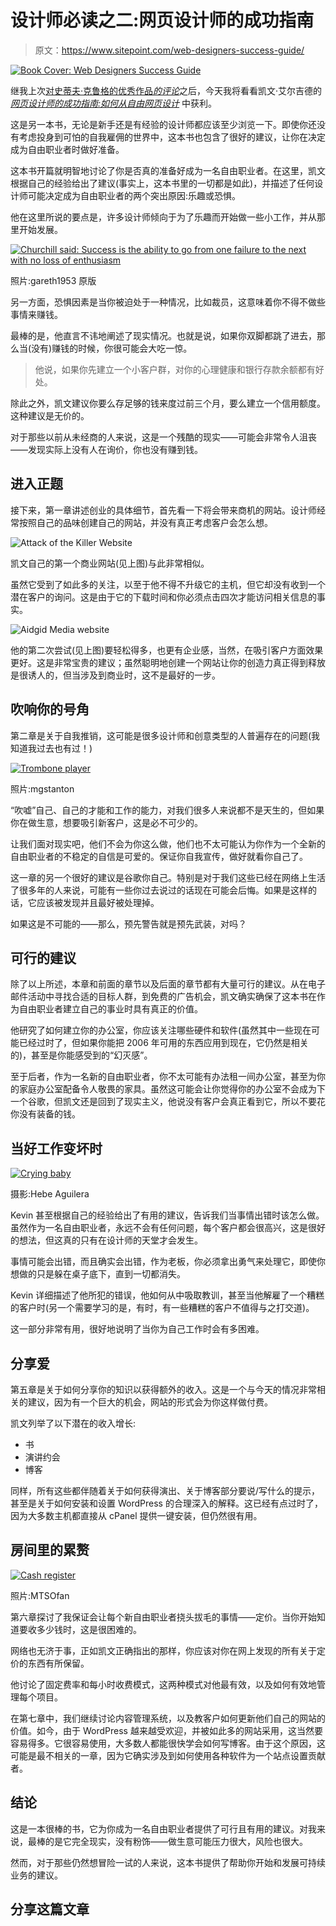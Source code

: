 # 设计师必读之二:网页设计师的成功指南

> 原文：<https://www.sitepoint.com/web-designers-success-guide/>

[![Book Cover: Web Designers Success Guide](img/07032001bfd5e94d8bf2e368f77540c0.png)](http://www.airgid.com/blog/everything-creative/web-designers-success-guide-free-ebook/)

继我上次[对史蒂夫·克鲁格的优秀作品*的评论*](https://www.sitepoint.com/review-dont-make-me-think/ "Review: fon't make me think")之后，今天我将看看凯文·艾尔吉德的 *[网页设计师的成功指南:如何从自由网页设计](http://www.airgid.com/blog/everything-creative/web-designers-success-guide-free-ebook/ "Site: Web Designers Success Guide")* 中获利。

这是另一本书，无论是新手还是有经验的设计师都应该至少浏览一下。即使你还没有考虑投身到可怕的自我雇佣的世界中，这本书也包含了很好的建议，让你在决定成为自由职业者时做好准备。

这本书开篇就明智地讨论了你是否真的准备好成为一名自由职业者。在这里，凯文根据自己的经验给出了建议(事实上，这本书里的一切都是如此)，并描述了任何设计师可能决定成为自由职业者的两个突出原因:乐趣或恐惧。

他在这里所说的要点是，许多设计师倾向于为了乐趣而开始做一些小工作，并从那里开始发展。

[![Churchill said: Success is the ability to go from one failure to the next with no loss of enthusiasm](img/e3490ef37a5465395764536398e1d5a2.png)](https://www.flickr.com/photos/gareth1953/5219326886/)

照片:gareth1953 原版

另一方面，恐惧因素是当你被迫处于一种情况，比如裁员，这意味着你不得不做些事情来赚钱。

最棒的是，他直言不讳地阐述了现实情况。也就是说，如果你双脚都跳了进去，那么当(没有)赚钱的时候，你很可能会大吃一惊。

> 他说，如果你先建立一个小客户群，对你的心理健康和银行存款余额都有好处。

除此之外，凯文建议你要么存足够的钱来度过前三个月，要么建立一个信用额度。这种建议是无价的。

对于那些以前从未经商的人来说，这是一个残酷的现实——可能会非常令人沮丧——发现实际上没有人在询价，你也没有赚到钱。

## 进入正题

接下来，第一章讲述创业的具体细节，首先看一下将会带来商机的网站。设计师经常按照自己的品味创建自己的网站，并没有真正考虑客户会怎么想。

![Attack of the Killer Website](img/83b84e3808249237ac5d9b98bf39c660.png)

凯文自己的第一个商业网站(见上图)与此非常相似。

虽然它受到了如此多的关注，以至于他不得不升级它的主机，但它却没有收到一个潜在客户的询问。这是由于它的下载时间和你必须点击四次才能访问相关信息的事实。

![Aidgid Media website](img/f9441cef79322dc4fed0c2dfc6822cc1.png)

他的第二次尝试(见上图)要轻松得多，也更有企业感，当然，在吸引客户方面效果更好。这是非常宝贵的建议；虽然聪明地创建一个网站让你的创造力真正得到释放是很诱人的，但当涉及到商业时，这不是最好的一步。

## 吹响你的号角

第二章是关于自我推销，这可能是很多设计师和创意类型的人普遍存在的问题(我知道我过去也有过！)

[![Trombone player](img/eeec33ec73f7179a83f4a4b0e930922f.png)](https://www.flickr.com/photos/marirn/10259553403/)

照片:mgstanton

“吹嘘”自己、自己的才能和工作的能力，对我们很多人来说都不是天生的，但如果你在做生意，想要吸引新客户，这是必不可少的。

让我们面对现实吧，他们不会为你这么做，他们也不太可能认为你作为一个全新的自由职业者的不稳定的自信是可爱的。保证你自我宣传，做好就看你自己了。

这一章的另一个很好的建议是谷歌你自己。特别是对于我们这些已经在网络上生活了很多年的人来说，可能有一些你过去说过的话现在可能会后悔。如果是这样的话，它应该被发现并且最好被处理掉。

如果这是不可能的——那么，预先警告就是预先武装，对吗？

## 可行的建议

除了以上所述，本章和前面的章节以及后面的章节都有大量可行的建议。从在电子邮件活动中寻找合适的目标人群，到免费的广告机会，凯文确实确保了这本书在作为自由职业者建立自己的事业时具有真正的价值。

他研究了如何建立你的办公室，你应该关注哪些硬件和软件(虽然其中一些现在可能已经过时了，但如果你能把 2006 年可用的东西应用到现在，它仍然是相关的)，甚至是你能感受到的“幻灭感”。

至于后者，作为一名新的自由职业者，你不太可能有办法租一间办公室，甚至为你的家庭办公室配备令人敬畏的家具。虽然这可能会让你觉得你的办公室不会成为下一个谷歌，但凯文还是回到了现实主义，他说没有客户会真正看到它，所以不要花你没有装备的钱。

## 当好工作变坏时

[![Crying baby](img/411355c691f846f662e7a3f494cefe9d.png)](https://www.flickr.com/photos/piinkapplee/9466329614/)

摄影:Hebe Aguilera

Kevin 甚至根据自己的经验给出了有用的建议，告诉我们当事情出错时该怎么做。虽然作为一名自由职业者，永远不会有任何问题，每个客户都会很高兴，这是很好的想法，但这真的只有在设计师的天堂才会发生。

事情可能会出错，而且确实会出错，作为老板，你必须拿出勇气来处理它，即使你想做的只是躲在桌子底下，直到一切都消失。

Kevin 详细描述了他所犯的错误，他如何从中吸取教训，甚至当他解雇了一个糟糕的客户时(另一个需要学习的是，有时，有一些糟糕的客户不值得与之打交道)。

这一部分非常有用，很好地说明了当你为自己工作时会有多困难。

## 分享爱

第五章是关于如何分享你的知识以获得额外的收入。这是一个与今天的情况非常相关的建议，因为有一个巨大的机会，网站的形式会为你这样做付费。

凯文列举了以下潜在的收入增长:

*   书
*   演讲约会
*   博客

同样，所有这些都伴随着关于如何获得演出、关于博客部分要说/写什么的提示，甚至是关于如何安装和设置 WordPress 的合理深入的解释。这已经有点过时了，因为大多数主机都直接从 cPanel 提供一键安装，但仍然很有用。

## 房间里的累赘

[![Cash register](img/558cbbe426998e7bf1a1425236051d85.png)](https://www.flickr.com/photos/mtsofan/3410477570/)

照片:MTSOfan

第六章探讨了我保证会让每个新自由职业者挠头拔毛的事情——定价。当你开始知道要收多少钱时，这是很困难的。

网络也无济于事，正如凯文正确指出的那样，你应该对你在网上发现的所有关于定价的东西有所保留。

他讨论了固定费率和每小时收费模式，这两种模式对他最有效，以及如何有效地管理每个项目。

在第七章中，我们继续讨论内容管理系统，以及教客户如何更新他们自己的网站的价值。如今，由于 WordPress 越来越受欢迎，并被如此多的网站采用，这当然要容易得多。它很容易使用，大多数人都能很快学会如何写博客。由于这个原因，这可能是最不相关的一章，因为它确实涉及到如何使用各种软件为一个站点设置贡献者。

## 结论

这是一本很棒的书，它为你成为一名自由职业者提供了可行且有用的建议。对我来说，最棒的是它完全现实，没有粉饰——做生意可能压力很大，风险也很大。

然而，对于那些仍然想冒险一试的人来说，这本书提供了帮助你开始和发展可持续业务的建议。

## 分享这篇文章